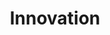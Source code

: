 ---
title: Innovation
summary: Innovation only becomes innovation when it's successfully adopted. Let's see how we improve our chances for innovation to happen.
images:
    - https://res.cloudinary.com/ypertex/image/upload/c_fill,dpr_auto,f_auto,g_auto,h_630,q_auto,w_1200/5338fbe1-fa57-4e98-8212-1f0d736b7ca6
imageAttribution: "[Kristopher Roller](https://unsplash.com/photos/PC_lbSSxCZE)"
---